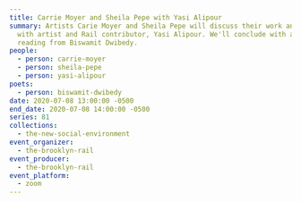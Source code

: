 ```yaml
---
title: Carrie Moyer and Sheila Pepe with Yasi Alipour
summary: Artists Carie Moyer and Sheila Pepe will discuss their work and process
  with artist and Rail contributor, Yasi Alipour. We'll conclude with a poetry
  reading from Biswamit Dwibedy.
people:
  - person: carrie-moyer
  - person: sheila-pepe
  - person: yasi-alipour
poets:
  - person: biswamit-dwibedy
date: 2020-07-08 13:00:00 -0500
end_date: 2020-07-08 14:00:00 -0500
series: 81
collections:
  - the-new-social-environment
event_organizer:
  - the-brooklyn-rail
event_producer:
  - the-brooklyn-rail
event_platform:
  - zoom
---
```

